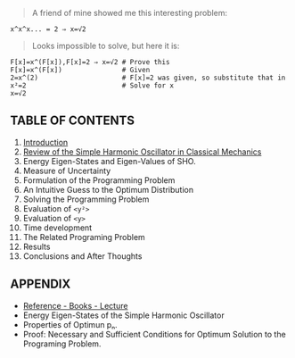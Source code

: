 > A friend of mine showed me this interesting problem:
```
x^x^x... = 2 ⇒ x=√2
```
> Looks impossible to solve, but here it is:
```
F[x]=x^(F[x]),F[x]=2 ⇒ x=√2 # Prove this
F[x]=x^(F[x])               # Given
2=x^(2)                     # F[x]=2 was given, so substitute that in
x²=2                        # Solve for x
x=√2
```

## TABLE OF CONTENTS

1. [Introduction](INTRODUCTION.md)
2. [Review of the Simple Harmonic Oscillator in Classical Mechanics](REVIEW.md)
3. Energy Eigen-States and Eigen-Values of SHO.
4. Measure of Uncertainty
5. Formulation of the Programming Problem
6. An Intuitive Guess to the Optimum Distribution
7. Solving the Programming Problem
  1. Evaluation of `<y²>`
  2. Evaluation of `<y>`
  3. Time development
  4. The Related Programing Problem
  5. Results
8. Conclusions and After Thoughts

## APPENDIX

* [Reference - Books - Lecture](REFERENCE.md)
* Energy Eigen-States of the Simple Harmonic Oscillator
* Properties of Optimun pₙ.
* Proof: Necessary and Sufficient Conditions for Optimum Solution to the Programing Problem.

